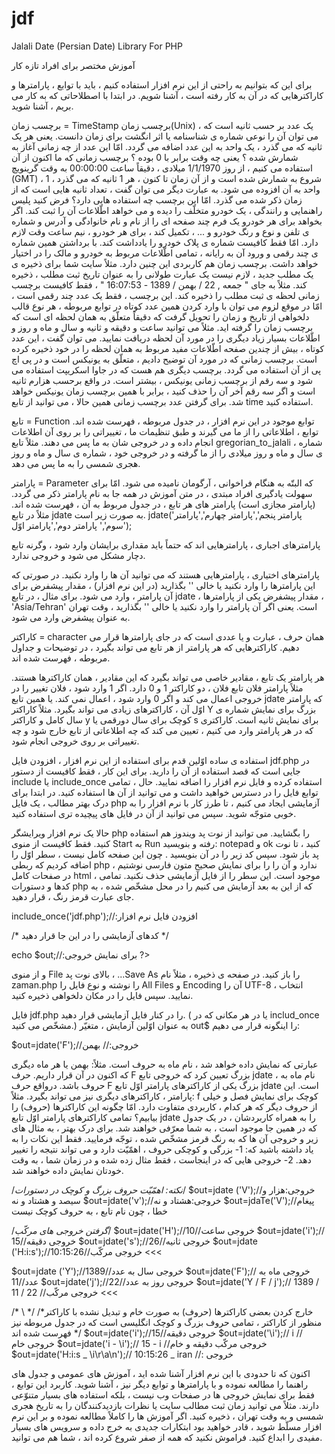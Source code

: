 # jdf
Jalali Date (Persian Date) Library For PHP

آموزش مختصر برای افراد تازه کار

برای این که بتوانیم به راحتی از این نرم افزار استفاده کنیم ، باید با توابع ، پارامترها و کاراکترهایی که در آن به کار رفته است ، آشنا شویم. در ابتدا با اصطلاحاتی که به کار می بریم ، آشنا شوید.

برچسب زمان = TimeStamp
برچسب زمان(Unix) ، یک عدد بر حسب ثانیه است که می توان آن را نوعی شماره ی شناسنامه یا اثر انگشت برای زمان دانست. یعنی هر یک ثانیه که می گذرد ، یک واحد به این عدد اضافه می گردد. امّا این عدد از چه زمانی آغاز به شمارش شده ؟ یعنی چه وقت برابر با 0 بوده ؟ برچسب زمانی که ما اکنون از آن استفاده می کنیم ، از روز 1/1/1970 میلادی ، دقیقاً ساعت 00:00:00 به وقت گرینویچ (GMT) ، شروع به شمارش شده است و از آن زمان تا کنون ، هر 1 ثانیه که می گذرد ، 1 واحد به آن افزوده می شود. به عبارت دیگر می توان گفت ، تعداد ثانیه هایی است که از زمان ذکر شده می گذرد.
امّا این برچسب چه استفاده هایی دارد؟
فرض کنید پلیس راهنمایی و رانندگی ، یک خودرو متخلّف را دیده و می خواهد اطّلاعات آن را ثبت کند. اگر بخواهد برای هر خودرو یک فرم چند صفحه ای را از نام و نام خانوادگی و آدرس و شماره ی تلفن و نوع و رنگ خودرو و ... ، تکمیل کند ، برای هر خودرو ، نیم ساعت وقت لازم دارد. امّا فقط کافیست شماره ی پلاک خودرو را یادداشت کند. با برداشتن همین شماره ی چند رقمی و ورود آن به رایانه ، تمامی اطّلاعات مربوط به خودرو و مالک را در اختیار خواهد داشت.
برچسب زمان هم کاربردی این چنین دارد. مثلاً سایت شما برای ذخیره ی یک مطلب جدید ، لازم نیست یک عبارت طولانی را به عنوان تاریخ ثبت مطلب ، ذخیره کند. مثلاً به جای " جمعه , 22 / بهمن / 1389 - 16:07:53 " ، فقط کافیست برچسب زمانی لحظه ی ثبت مطلب را ذخیره کند. این برچسب ، فقط یک عدد چند رقمی است ، امّا در موقع لزوم می توان با وارد کردن همین عدد کوتاه در توابع مربوطه ، هر نوع قالب دلخواهی از تاریخ و زمان را تحویل گرفت که دقیقاً متعلّق به همان لحظه ای است که برچسب زمان را گرفته اید. مثلاً می توانید ساعت و دقیقه و ثانیه و سال و ماه و روز و اطّلاعات بسیار زیاد دیگری را در مورد آن لحظه دریافت نمایید. می توان گفت ، این عدد کوتاه ، بیش از چندین صفحه اطّلاعات مفید مربوط به همان لحظه را در خود ذخیره کرده است.
برچسب زمانی که در مورد آن توضیح دادیم ، متعلّق به یونیکس است و در پی اچ پی از آن استفاده می گردد. برچسب دیگری هم هست که در جاوا اسکریپت استفاده می شود و سه رقم از برچسب زمانی یونیکس ، بیشتر است. در واقع برحسب هزارم ثانیه است و اگر سه رقم آخر آن را حذف کنید ، برابر با همین برچسب زمان یونیکس خواهد شد.
برای گرفتن عدد برچسب زمانی همین حالا ، می توانید از تابع time استفاده کنید. <?php echo time(); ?>

تابع = Function
توابع موجود در این نرم افزار ، در جدول مربوطه ، فهرست شده اند.
توابع ، اطلاعاتی را از ما می گیرند و طبق تنظیمات ما ، تغییراتی را بر روی آن اطلاعات انجام داده و در خروجی شان به ما پس می دهند. مثلاً تابع gregorian_to_jalali ، شماره ی سال و ماه و روز میلادی را از ما گرفته و در خروجی خود ، شماره ی سال و ماه و روز هجری شمسی را به ما پس می دهد.

پارامتر = Parameter
که البتّه به هنگام فراخوانی ، آرگومان نامیده می شود. امّا برای سهولت یادگیری افراد مبتدی ، در متن آموزش در همه جا به نام پارامتر ذکر می گردد. (پارامتر مجازی است)
پارامتر های هر تابع ، در جدول مربوط به آن ، فهرست شده اند. مثلاً در تابع jdate به صورت زیر است.
jdate('پارامتر پنجم','پارامتر چهارم','پارامتر سوم',' پارامتر دوم','پارامتر اوّل');

پارامترهای اجباری ، پارامترهایی اند که حتماً باید مقداری برایشان وارد شود ، وگرنه تابع دچار مشکل می شود و خروجی ندارد.

پارامترهای اختیاری ، پارامترهایی هستند که می توانید آن ها را وارد نکنید. در صورتی که این پارامترها را وارد نکنید یا خالی '' بگذارید (در این نرم افزار) ، مقدار پیشفرض برای آن پارامتر ، وارد می شود. برای مثال ، در تابع jdate ، مقدار پیشفرض یکی از پارامترها ، 'Asia/Tehran' است. یعنی اگر آن پارامتر را وارد نکنید یا خالی '' بگذارید ، وقت تهران به عنوان پیشفرض وارد می شود.

کاراکتر = character
همان حرف ، عبارت و یا عددی است که در جای پارامترها قرار می دهیم. کاراکترهایی که هر پارامتر از هر تابع می تواند بگیرد ، در توضیحات و جداول مربوطه ، فهرست شده اند.

هر پارامتر یک تابع ، مقادیر خاصی می تواند بگیرد که این مقادیر ، همان کاراکترها هستند. مثلاً پارامتر فلان تابع فلان ، دو کاراکتر 1 و 0 دارد. اگر 1 وارد شود ، فلان تغییر را در خروجی اعمال می کند و اگر 0 وارد شود ، اعمال نمی کند. یا همین تابع jdate که پارامتر اوّل آن ، کاراکترهای زیادی می تواند بگیرد. مثلاً کاراکتر Y بزرگ برای نمایش شماره ی سال کامل و کاراکتر y کوچک برای سال دورقمی یا s برای نمایش ثانیه است.
کاراکتری که در هر پارامتر وارد می کنیم ، تعیین می کند که چه اطلاعاتی از تابع خارج شود و چه تغییراتی بر روی خروجی انجام شود.

استفاده ی ساده
اوّلین قدم برای استفاده از این نرم افزار ، افزودن فایل jdf.php در جایی است که قصد استفاده از آن را دارید.
برای این کار ، فقط کافیست از دستور include یا include_once استفاده کرده و فایل نرم افزار را اضافه نمایید. حال ، تمامی توابع فایل را در دسترس خواهید داشت و می توانید از آن ها استفاده کنید.
در ابتدا برای درک بهتر مطالب ، یک فایل php آزمایشی ایجاد می کنیم ، تا طرز کار با نرم افزار را به خوبی متوجّه شوید. سپس می توانید از آن در فایل های پیچیده تری استفاده کنید.

حالا یک نرم افزار ویرایشگر php را بگشایید. می توانید از نوت پد ویندوز هم استفاده کنید. فقط کافیست از منوی Start به Run رفته و بنویسید: notepad و ok کنید ، تا نوت پد باز شود. سپس کد زیر را در آن بنویسید . چون این صفحه کامل نیست ، سطر اوّل را اضافه کردیم که ربطی php ندارد و آن را را برای نمایش صحیح متون فارسی نوشتیم ، در صفحات کامل html ، موجود است. این سطر را از فایل آزمایشی حذف نکنید.
تمامی کدها و دستورات php که از این به بعد آزمایش می کنیم را در محل مشخّص شده ، به جای عبارت قرمز رنگ ، قرار دهید.

<meta http-equiv="Content-Type" content="text/html; charset=utf-8">
<? php

include_once('jdf.php');//:افزودن فایل نرم افزار

/* کدهای آزمایشی را در این جا قرار دهید */

echo $out;//:برای نمایش خروجی
?>

و از منوی File بالای نوت پد ، ...Save As را باز کنید. در صفحه ی ذخیره ، مثلاً نام zaman.php را نوشته و نوع فایل را All Files و Encoding آن را UTF-8 ، انتخاب نمایید. سپس فایل را در مکان دلخواهی ذخیره کنید.

فایل jdf.php را در کنار فایل آزمایشی قرار دهید. ( یا در هر مکانی که در includ_once مشخّص می کنید.)
به عنوان اوّلین آزمایش ، متغیّر out$ را اینگونه قرار می دهیم:

$out=jdate('F');//خروجی:// بهمن

عبارتی که نمایش داده خواهد شد ، نام ماه به حروف است. مثلاً: بهمن یا هر ماه دیگری که اکنون در آن قرار داریم. حرف F بزرگ تعیین کرد که خروجی تابع jdate ، نام ماه به حروف باشد. درواقع حرف F بزرگ یکی از کاراکترهای پارامتر اوّل تابع jdate است. این پارامتر ، کاراکترهای دیگری نیز می تواند بگیرد. مثلاً: f کوچک برای نمایش فصل و خیلی از حروف دیگر که هر کدام ، کاربردی متفاوت دارد. امّا چگونه این کاراکترها (حروف) را بیابیم؟ تمامی کاراکترهای پارامتر اوّل تابع jdate را به همراه کاربردشان ، در یک جدول که در همین جا موجود است ، به شما معرّفی خواهند شد.
برای درک بهتر ، به مثال های زیر و خروجی آن ها که به رنگ قرمز مشخّص شده ، توجّه فرمایید. فقط این نکات را به یاد داشته باشید که: 1- بزرگی و کوچکی حروف ، اهمّیّت دارد و می تواند نتیجه را تغییر دهد. 2- خروجی هایی که در اینجاست ، فقط مثال زده شده و در زمان شما ، به وقت خودتان نمایش داده خواهند شد.

/*نکته: اهمّیّت حروف بزرگ و کوچک در دستورات*/
$out=jdate ('V');//خروجی:هزار و سیصد و هشتاد و نه
$out=jdate('v');//خروجی:هشتاد و نه
$out=jdaTe('V');//پیغام خطا ، چون نام تابع ، به حروف کوچک نیست

/*گرفتن خروجی های مرکّب*/
$out=jdate('H');//خروجی ساعت//10
$out=jdate('i');//خروجی دقیقه//15
$out=jdate('s');//خروجی ثانیه//26
$out=jdate ('H:i:s');//10:15:26//خروجی مرکّب <<<

$out=jdate ('Y');//خروجی سال به عدد//1389
$out=jdate('F');// خروجی ماه به عدد//11
$out=jdate('j');//خروجی روز به عدد//22
$out=jdate('Y / F / j');// 1389 / 11 / 22 //خروجی مرکّب <<<

/* \ خارج کردن بعضی کاراکترها (حروف) به صورت خام و تبدیل نشده با کاراکتر*/
/* منظور از کاراکتر ، تمامی حروف بزرگ و کوچک انگلیسی است که در جدول مربوطه نیز فهرست شده اند */
$out=jdate('i');//خروجی دقیقه//15
$out=jdate('\i');// i //خروجی خام
$out=jdate('i - \i');// 15 - i //خروجی مرکّب دقیقه و خام
$out=jdate('H:i:s _ \i\r\a\n');// 10:15:26 _ iran //: خروجی

اکنون که تا حدودی با این نرم افزار آشنا شده اید ، آموزش های عمومی و جدول های راهنما را مطالعه نموده و با پارامترها و توابع دیگر نیز ، آشنا شوید. کاربرد این توابع ، فقط برای نمایش خروجی ها در صفحات وب نیست ، بلکه استفاده های بسیار متنوّعی دارند. مثلاً می توانید زمان ثبت مطالب سایت یا نظرات بازدیدکنندگان را به تاریخ هجری شمسی و به وقت تهران ، ذخیره کنید. اگر آموزش ها را کاملاً مطالعه نموده و بر این نرم افزار مسلّط شوید ، قادر خواهید بود ابتکارات جدیدی به خرج داده و سرویس های بسیار مفیدی را ابداع کنید. فراموش نکنید که همه از صفر شروع کرده اند ، شما هم می توانید.
